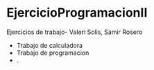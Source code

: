 # EjercicioProgramacionII
Ejercicios de trabajo- Valeri Solis, Samir Rosero
- Trabajo de calculadora
- Trabajo de programacion
- .